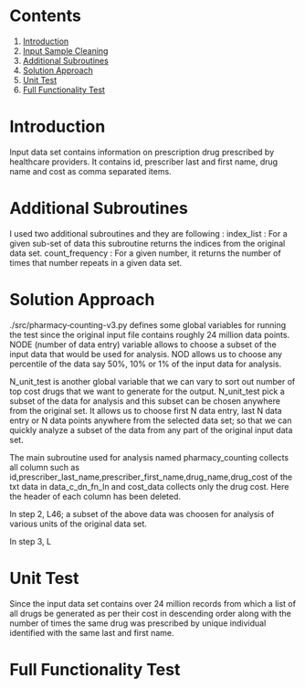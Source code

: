 # Contents 
1. [Introduction](README.md#Intro)
2. [Input Sample Cleaning](README.md#cleaning)
3. [Additional Subroutines](README.md#sub)
4. [Solution Approach](README.md#solapp)
5. [Unit Test ](README.md#unit-test )
6. [Full Functionality Test ](README.md#FFT)

# Introduction 
Input data set contains information on prescription drug prescribed by healthcare providers. It contains id, prescriber last and first name, drug name and cost as comma separated items.

# Additional Subroutines
I used two additional subroutines and they are following :
index_list : For a given sub-set of data this subroutine returns the indices from the original data set. 
count_frequency : For a given number, it returns the number of times that number repeats in a given data set. 

# Solution Approach 
./src/pharmacy‑counting-v3.py defines some global variables for running the test since the original input file contains roughly 24 million data points. NODE (number of data entry) variable allows to choose a subset of the input data that would be used for analysis. NOD allows us to choose any percentile of the data say 50%, 10% or 1% of the input data for analysis. 

N_unit_test is another global variable that we can vary to sort out number of top cost drugs that we want to generate for the output. N_unit_test pick a subset of the data for analysis and this subset can be chosen anywhere from the original set. It allows us to choose first N data entry, last N data entry or N data points anywhere from the selected data set; so that we can quickly analyze a subset of the data from any part of the original input data set. 

The main subroutine used for analysis named pharmacy_counting collects all column such as id,prescriber_last_name,prescriber_first_name,drug_name,drug_cost of the txt data in data_c_dn_fn_ln and cost_data collects only the drug cost. Here the header of each column has been deleted.  

In step 2, L46; a subset of the above data was choosen for analysis of various units of the original data set. 

In step 3, L  
 
# Unit Test 
Since the input data set contains over 24 million records from which a list of all drugs be generated as per their cost in descending order along with the number of times the same drug was prescribed by unique individual identified with the same last and first name.   

# Full Functionality Test



